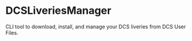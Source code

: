 # DCSLiveriesManager
CLI tool to download, install, and manage your DCS liveries from DCS User Files.
